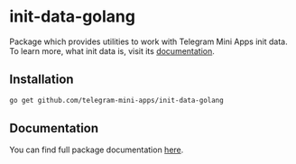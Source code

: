 # init-data-golang

Package which provides utilities to work with Telegram Mini Apps init data.
To learn more, what init data is, visit its [documentation](https://docs.telegram-mini-apps.com/launch-parameters/init-data).

## Installation

```bash
go get github.com/telegram-mini-apps/init-data-golang
```

## Documentation

You can find full package documentation [here](https://docs.telegram-mini-apps.com/packages/golang/init-data-golang).
